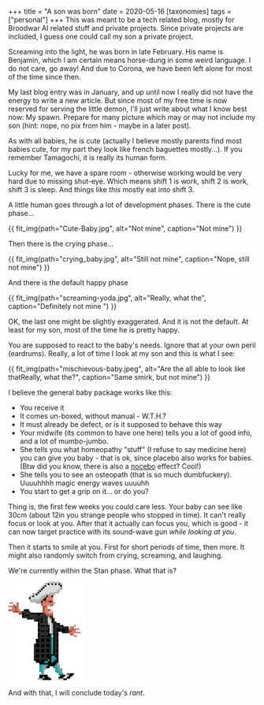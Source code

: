 +++
title =  "A son was born"
date = 2020-05-16
[taxonomies]
tags = ["personal"]
+++
This was meant to be a tech related blog, mostly for Broodwar AI related stuff and private projects. Since private projects are included, I guess one could call my son a private project.

Screaming into the light, he was born in late February. His name is Benjamin, which I am certain means horse-dung in some weird language. I do not care, go away! And due to Corona, we have been left alone for most of the time since then.

My last blog entry was in January, and up until now I really did not have the energy to write a new article. But since most of my free time is now reserved for serving the little demon, I'll just write about what 
I know best now: My spawn. Prepare for many picture which may or may not include my son (hint: nope, no pix from him - maybe in a later post).

As with all babies, he is cute (actually I believe mostly parents find most babies cute, for my part they look like french baguettes mostly...). If you remember Tamagochi, it is really its human form.

Lucky for me, we have a spare room - otherwise working would be very hard due to missing shut-eye. Which means shift 1 is work, shift 2 is work, shift 3 is sleep. And things like *this* mostly eat into shift 3.

A little human goes through a lot of development phases. There is the cute phase...

{{ fit_img(path="Cute-Baby.jpg", alt="Not mine", caption="Not mine") }}

Then there is the crying phase...

{{ fit_img(path="crying_baby.jpg", alt="Still not mine", caption="Nope, still not mine") }}

And there is the default happy phase

{{ fit_img(path="screaming-yoda.jpg", alt="Really, what the", caption="Definitely not mine ") }}

OK, the last one might be slightly exaggerated. And it is not the default. At least for my son, most of the time he is pretty happy.

You are supposed to react to the baby's needs. Ignore that at your own peril (eardrums). Really, a lot of time I look at my son and this is what I see:

{{ fit_img(path="mischievous-baby.jpeg", alt="Are the all able to look like thatReally, what the?", caption="Same smirk, but not mine") }}

I believe the general baby package works like this:
* You receive it
* It comes un-boxed, without manual - W.T.H.?
* It must already be defect, or is it supposed to behave this way
* Your midwife (its common to have one here) tells you a lot of good info, and a lot of mumbo-jumbo.
* She tells you what homeopathy "stuff" (I refuse to say medicine here) you can give you baby - that is ok, since placebo also works for babies. (Btw did you know, there is also a [nocebo](https://en.wikipedia.org/wiki/Nocebo) effect? Cool!)
* She tells you to see an osteopath (that is so much dumbfuckery). Uuuuhhhh magic energy waves uuuuhh
* You start to get a grip on it... or do you?

Thing is, the first few weeks you could care less. Your baby can see like 30cm (about 12in you strange people who stopped in time). It can't really focus or look at you.
After that it actually can focus you, which is good - it can now target practice with its sound-wave gun _while looking at you_.

Then it starts to smile at you. First for short periods of time, then more. It might also randomly switch from crying, screaming, and laughing.

We're currently within the Stan phase. What that is?

![Stan](stan.gif)

And with that, I will conclude today's *rant*.
